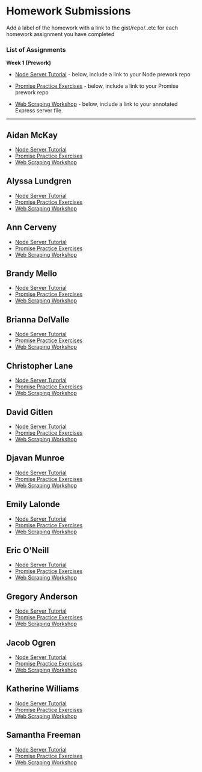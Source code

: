 # Homework Submissions

Add a label of the homework with a link to the gist/repo/..etc for each homework assignment you have completed

### List of Assignments

**Week 1 (Prework)**

* [Node Server Tutorial](http://frontend.turing.io/lessons/module-4/node-prework.html) - below, include a link to your Node prework repo

* [Promise Practice Exercises](https://gist.github.com/robbiejaeger/dc8f55c1f9462741090862f736b82cab) - below, include a link to your Promise prework repo

* [Web Scraping Workshop](https://frontend.turing.io/lessons/module-4/web-scraping-workshop.html) - below, include a link to your annotated Express server file.

---

## Aidan McKay

* [Node Server Tutorial]()
* [Promise Practice Exercises]()
* [Web Scraping Workshop]()


## Alyssa Lundgren

* [Node Server Tutorial]()
* [Promise Practice Exercises]()
* [Web Scraping Workshop]()


## Ann Cerveny

* [Node Server Tutorial]()
* [Promise Practice Exercises]()
* [Web Scraping Workshop]()


## Brandy Mello

* [Node Server Tutorial]()
* [Promise Practice Exercises]()
* [Web Scraping Workshop]()


## Brianna DelValle

* [Node Server Tutorial](https://github.com/bld010/1904fe-prework-api)
* [Promise Practice Exercises](https://repl.it/@bld010/1904-FE-Mod-4-Prework-Promises)
* [Web Scraping Workshop](https://github.com/bld010/1904FE-Prework-webscraper)


## Christopher Lane

* [Node Server Tutorial]()
* [Promise Practice Exercises]()
* [Web Scraping Workshop]()


## David Gitlen

* [Node Server Tutorial]()
* [Promise Practice Exercises]()
* [Web Scraping Workshop]()


## Djavan Munroe

* [Node Server Tutorial]()
* [Promise Practice Exercises]()
* [Web Scraping Workshop]()


## Emily Lalonde

* [Node Server Tutorial]()
* [Promise Practice Exercises]()
* [Web Scraping Workshop]()


## Eric O'Neill

* [Node Server Tutorial]()
* [Promise Practice Exercises]()
* [Web Scraping Workshop]()


## Gregory Anderson

* [Node Server Tutorial]()
* [Promise Practice Exercises]()
* [Web Scraping Workshop]()


## Jacob Ogren

* [Node Server Tutorial]()
* [Promise Practice Exercises]()
* [Web Scraping Workshop]()


## Katherine Williams

* [Node Server Tutorial]()
* [Promise Practice Exercises]()
* [Web Scraping Workshop]()


## Samantha Freeman

* [Node Server Tutorial]()
* [Promise Practice Exercises]()
* [Web Scraping Workshop]()
